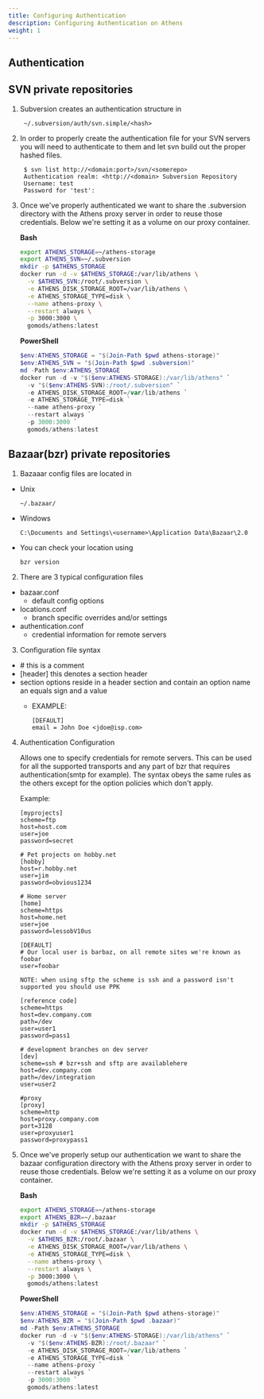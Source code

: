 ```yaml
---
title: Configuring Authentication
description: Configuring Authentication on Athens
weight: 1
---
```


## Authentication

## SVN private repositories

1. Subversion creates an authentication structure in

        ~/.subversion/auth/svn.simple/<hash>

2. In order to properly create the authentication file for your SVN servers you will need to authenticate to them and let svn build out the proper hashed files.

		$ svn list http://<domain:port>/svn/<somerepo>
		Authentication realm: <http://<domain> Subversion Repository
		Username: test
		Password for 'test':

3. Once we've properly authenticated we want to share the .subversion directory with the Athens proxy server in order to reuse those credentials.  Below we're setting it as a volume on our proxy container.

    **Bash**

    ```bash
    export ATHENS_STORAGE=~/athens-storage
    export ATHENS_SVN=~/.subversion
    mkdir -p $ATHENS_STORAGE
    docker run -d -v $ATHENS_STORAGE:/var/lib/athens \
      -v $ATHENS_SVN:/root/.subversion \
      -e ATHENS_DISK_STORAGE_ROOT=/var/lib/athens \
      -e ATHENS_STORAGE_TYPE=disk \
      --name athens-proxy \
      --restart always \
      -p 3000:3000 \
      gomods/athens:latest
    ```

    **PowerShell**

    ```PowerShell
    $env:ATHENS_STORAGE = "$(Join-Path $pwd athens-storage)"
    $env:ATHENS_SVN = "$(Join-Path $pwd .subversion)"
    md -Path $env:ATHENS_STORAGE
    docker run -d -v "$($env:ATHENS-STORAGE):/var/lib/athens" `
      -v "$($env:ATHENS-SVN):/root/.subversion" `
      -e ATHENS_DISK_STORAGE_ROOT=/var/lib/athens `
      -e ATHENS_STORAGE_TYPE=disk `
      --name athens-proxy `
      --restart always `
      -p 3000:3000 `
      gomods/athens:latest
    ```

## Bazaar(bzr) private repositories

1. Bazaaar config files are located in

  - Unix

        ~/.bazaar/
  - Windows

        C:\Documents and Settings\<username>\Application Data\Bazaar\2.0

  - You can check your location using

        bzr version

2. There are 3 typical configuration files

  - bazaar.conf
    - default config options
  - locations.conf
    - branch specific overrides and/or settings
  - authentication.conf
    - credential information for remote servers

3. Configuration file syntax

  - \# this is a comment
  - [header] this denotes a section header
  - section options reside in a header section and contain an option name an equals sign and a value
    - EXAMPLE:

          [DEFAULT]
          email = John Doe <jdoe@isp.com>

4. Authentication Configuration

     Allows one to specify credentials for remote servers.
     This can be used for all the supported transports and any part of bzr that requires authentication(smtp for example).
     The syntax obeys the same rules as the others except for the option policies which don't apply.

     Example:

       [myprojects]
       scheme=ftp
       host=host.com
       user=joe
       password=secret

       # Pet projects on hobby.net
       [hobby]
       host=r.hobby.net
       user=jim
       password=obvious1234

       # Home server
       [home]
       scheme=https
       host=home.net
       user=joe
       password=lessobV10us

       [DEFAULT]
       # Our local user is barbaz, on all remote sites we're known as foobar
       user=foobar

       NOTE: when using sftp the scheme is ssh and a password isn't supported you should use PPK

       [reference code]
       scheme=https
       host=dev.company.com
       path=/dev
       user=user1
       password=pass1

       # development branches on dev server
       [dev]
       scheme=ssh # bzr+ssh and sftp are availablehere
       host=dev.company.com
       path=/dev/integration
       user=user2

       #proxy
       [proxy]
       scheme=http
       host=proxy.company.com
       port=3128
       user=proxyuser1
       password=proxypass1

5. Once we've properly setup our authentication we want to share the bazaar configuration directory with the Athens proxy server in order to reuse those credentials.  Below we're setting it as a volume on our proxy container.

    **Bash**

    ```bash
    export ATHENS_STORAGE=~/athens-storage
    export ATHENS_BZR=~/.bazaar
    mkdir -p $ATHENS_STORAGE
    docker run -d -v $ATHENS_STORAGE:/var/lib/athens \
      -v $ATHENS_BZR:/root/.bazaar \
      -e ATHENS_DISK_STORAGE_ROOT=/var/lib/athens \
      -e ATHENS_STORAGE_TYPE=disk \
      --name athens-proxy \
      --restart always \
      -p 3000:3000 \
      gomods/athens:latest
    ```

    **PowerShell**

    ```PowerShell
    $env:ATHENS_STORAGE = "$(Join-Path $pwd athens-storage)"
    $env:ATHENS_BZR = "$(Join-Path $pwd .bazaar)"
    md -Path $env:ATHENS_STORAGE
    docker run -d -v "$($env:ATHENS-STORAGE):/var/lib/athens" `
      -v "$($env:ATHENS-BZR):/root/.bazaar" `
      -e ATHENS_DISK_STORAGE_ROOT=/var/lib/athens `
      -e ATHENS_STORAGE_TYPE=disk `
      --name athens-proxy `
      --restart always `
      -p 3000:3000 `
      gomods/athens:latest
    ```
